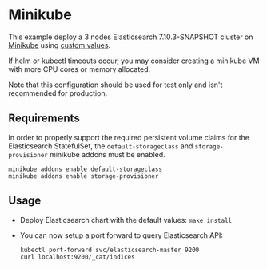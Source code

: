 # Minikube

This example deploy a 3 nodes Elasticsearch 7.10.3-SNAPSHOT cluster on [Minikube][]
using [custom values][].

If helm or kubectl timeouts occur, you may consider creating a minikube VM with
more CPU cores or memory allocated.

Note that this configuration should be used for test only and isn't recommended
for production.


## Requirements

In order to properly support the required persistent volume claims for the
Elasticsearch StatefulSet, the `default-storageclass` and `storage-provisioner`
minikube addons must be enabled.

```
minikube addons enable default-storageclass
minikube addons enable storage-provisioner
```


## Usage

* Deploy Elasticsearch chart with the default values: `make install`

* You can now setup a port forward to query Elasticsearch API:

  ```
  kubectl port-forward svc/elasticsearch-master 9200
  curl localhost:9200/_cat/indices
  ```


[custom values]: https://github.com/elastic/helm-charts/tree/7.10/elasticsearch/examples/minikube/values.yaml
[minikube]: https://minikube.sigs.k8s.io/docs/
